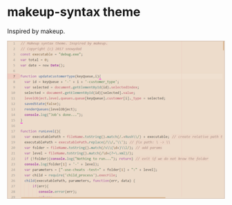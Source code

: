 # makeup-syntax theme

Inspired by makeup.

![Makeup Syntax Screenshot](https://raw.githubusercontent.com/snowydad/makeup-syntax/master/makeup-syntax-screenshot.png)
